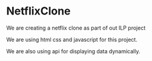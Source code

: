 # NetflixClone

We are creating a netflix clone as part of out ILP project


We are using html css and javascript for this project.

We are also using api for displaying data dynamically.
